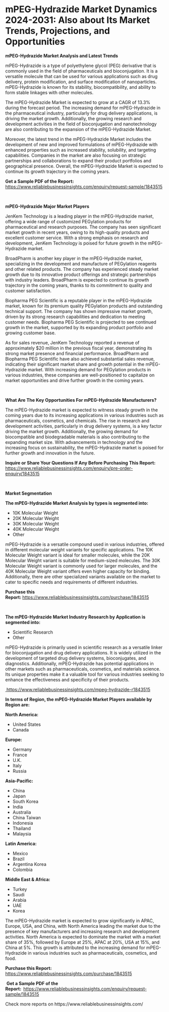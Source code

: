 <p><h1>mPEG-Hydrazide Market Dynamics 2024-2031: Also about Its Market Trends, Projections, and Opportunities</h1></p><p><strong>mPEG-Hydrazide Market Analysis and Latest Trends</strong></p>
<p><p>mPEG-Hydrazide is a type of polyethylene glycol (PEG) derivative that is commonly used in the field of pharmaceuticals and bioconjugation. It is a versatile molecule that can be used for various applications such as drug delivery, protein modification, and surface modification of nanoparticles. mPEG-Hydrazide is known for its stability, biocompatibility, and ability to form stable linkages with other molecules.</p><p>The mPEG-Hydrazide Market is expected to grow at a CAGR of 13.3% during the forecast period. The increasing demand for mPEG-Hydrazide in the pharmaceutical industry, particularly for drug delivery applications, is driving the market growth. Additionally, the growing research and development activities in the field of bioconjugation and nanotechnology are also contributing to the expansion of the mPEG-Hydrazide Market.</p><p>Moreover, the latest trend in the mPEG-Hydrazide Market includes the development of new and improved formulations of mPEG-Hydrazide with enhanced properties such as increased stability, solubility, and targeting capabilities. Companies in the market are also focusing on strategic partnerships and collaborations to expand their product portfolios and geographical presence. Overall, the mPEG-Hydrazide Market is expected to continue its growth trajectory in the coming years.</p></p>
<p><strong>Get a Sample PDF of the Report:&nbsp;</strong> <a href="https://www.reliablebusinessinsights.com/enquiry/request-sample/1843515">https://www.reliablebusinessinsights.com/enquiry/request-sample/1843515</a></p>
<p>&nbsp;</p>
<p><strong>mPEG-Hydrazide Major Market Players</strong></p>
<p><p>JenKem Technology is a leading player in the mPEG-Hydrazide market, offering a wide range of customized PEGylation products for pharmaceutical and research purposes. The company has seen significant market growth in recent years, owing to its high-quality products and excellent customer service. With a strong emphasis on research and development, JenKem Technology is poised for future growth in the mPEG-Hydrazide market.</p><p>BroadPharm is another key player in the mPEG-Hydrazide market, specializing in the development and manufacture of PEGylation reagents and other related products. The company has experienced steady market growth due to its innovative product offerings and strategic partnerships with industry leaders. BroadPharm is expected to continue its growth trajectory in the coming years, thanks to its commitment to quality and customer satisfaction.</p><p>Biopharma PEG Scientific is a reputable player in the mPEG-Hydrazide market, known for its premium quality PEGylation products and outstanding technical support. The company has shown impressive market growth, driven by its strong research capabilities and dedication to meeting customer needs. Biopharma PEG Scientific is projected to see continued growth in the market, supported by its expanding product portfolio and growing customer base.</p><p>As for sales revenue, JenKem Technology reported a revenue of approximately $20 million in the previous fiscal year, demonstrating its strong market presence and financial performance. BroadPharm and Biopharma PEG Scientific have also achieved substantial sales revenue, indicating their significant market share and growth potential in the mPEG-Hydrazide market. With increasing demand for PEGylation products in various industries, these companies are well-positioned to capitalize on market opportunities and drive further growth in the coming years.</p></p>
<p>&nbsp;</p>
<p><strong>What Are The Key Opportunities For mPEG-Hydrazide Manufacturers?</strong></p>
<p><p>The mPEG-Hydrazide market is expected to witness steady growth in the coming years due to its increasing applications in various industries such as pharmaceuticals, cosmetics, and chemicals. The rise in research and development activities, particularly in drug delivery systems, is a key factor driving the market growth. Additionally, the growing demand for biocompatible and biodegradable materials is also contributing to the expanding market size. With advancements in technology and the increasing focus on sustainability, the mPEG-Hydrazide market is poised for further growth and innovation in the future.</p></p>
<p><strong>Inquire or Share Your Questions If Any Before Purchasing This Report:</strong> <a href="https://www.reliablebusinessinsights.com/enquiry/pre-order-enquiry/1843515">https://www.reliablebusinessinsights.com/enquiry/pre-order-enquiry/1843515</a></p>
<p>&nbsp;</p>
<p><strong>Market Segmentation</strong></p>
<p><strong>The mPEG-Hydrazide Market Analysis by types is segmented into:</strong></p>
<p><ul><li>10K Molecular Weight</li><li>20K Molecular Weight</li><li>30K Molecular Weight</li><li>40K Molecular Weight</li><li>Other</li></ul></p>
<p><p>mPEG-Hydrazide is a versatile compound used in various industries, offered in different molecular weight variants for specific applications. The 10K Molecular Weight variant is ideal for smaller molecules, while the 20K Molecular Weight variant is suitable for medium-sized molecules. The 30K Molecular Weight variant is commonly used for larger molecules, and the 40K Molecular Weight variant offers even higher capacity for binding. Additionally, there are other specialized variants available on the market to cater to specific needs and requirements of different industries.</p></p>
<p><strong>Purchase this Report:&nbsp;</strong><a href="https://www.reliablebusinessinsights.com/purchase/1843515">https://www.reliablebusinessinsights.com/purchase/1843515</a></p>
<p>&nbsp;</p>
<p><strong>The mPEG-Hydrazide Market Industry Research by Application is segmented into:</strong></p>
<p><ul><li>Scientific Research</li><li>Other</li></ul></p>
<p><p>mPEG-Hydrazide is primarily used in scientific research as a versatile linker for bioconjugation and drug delivery applications. It is widely utilized in the development of targeted drug delivery systems, bioconjugates, and diagnostics. Additionally, mPEG-Hydrazide has potential applications in other markets such as pharmaceuticals, cosmetics, and materials science. Its unique properties make it a valuable tool for various industries seeking to enhance the effectiveness and specificity of their products.</p></p>
<p><a href="https://www.reliablebusinessinsights.com/mpeg-hydrazide-r1843515">&nbsp;https://www.reliablebusinessinsights.com/mpeg-hydrazide-r1843515</a></p>
<p><strong>In terms of Region, the mPEG-Hydrazide Market Players available by Region are:</strong></p>
<p>
    <p> <strong> North America: </strong>
        <ul>
            <li>United States</li>
            <li>Canada</li>
        </ul>
        </p> 
    <p> <strong> Europe: </strong>
        <ul>
            <li>Germany</li>
            <li>France</li>
            <li>U.K.</li>
            <li>Italy</li>
            <li>Russia</li>
        </ul>
        </p> 
    <p> <strong> Asia-Pacific: </strong>
        <ul>
            <li>China</li>
            <li>Japan</li>
            <li>South Korea</li>
            <li>India</li>
            <li>Australia</li>
            <li>China Taiwan</li>
            <li>Indonesia</li>
            <li>Thailand</li>
            <li>Malaysia</li>
        </ul>
        </p> 
    <p> <strong> Latin America: </strong>
        <ul>
            <li>Mexico</li>
            <li>Brazil</li>
            <li>Argentina Korea</li>
            <li>Colombia</li>
        </ul>
        </p> 
    <p> <strong> Middle East & Africa: </strong>
        <ul>
            <li>Turkey</li>
            <li>Saudi</li>
            <li>Arabia</li>
            <li>UAE</li>
            <li>Korea</li>
        </ul>
    </p>
    </p>
<p><p>The mPEG-Hydrazide market is expected to grow significantly in APAC, Europe, USA, and China, with North America leading the market due to the presence of key manufacturers and increasing research and development activities. North America is expected to dominate the market with a market share of 35%, followed by Europe at 25%, APAC at 20%, USA at 15%, and China at 5%. This growth is attributed to the increasing demand for mPEG-Hydrazide in various industries such as pharmaceuticals, cosmetics, and food.</p></p>
<p><strong>Purchase this Report: </strong><a href="https://www.reliablebusinessinsights.com/purchase/1843515">https://www.reliablebusinessinsights.com/purchase/1843515</a></p>
<p>&nbsp;<strong>Get a Sample PDF of the Report:&nbsp;&nbsp;</strong><a href="https://www.reliablebusinessinsights.com/enquiry/request-sample/1843515">https://www.reliablebusinessinsights.com/enquiry/request-sample/1843515</a></p>
<p><strong></strong></p>
<p>Check more reports on https://www.reliablebusinessinsights.com/</p>